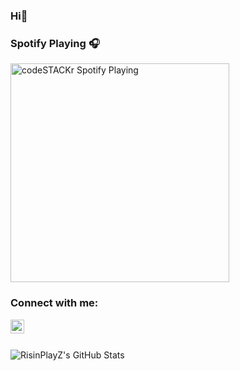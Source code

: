 ### Hi👋

### Spotify Playing 🎧

[<img src="https://now-playing-codestackr.vercel.app/api/spotify-playing" alt="codeSTACKr Spotify Playing" width="350" />](https://open.spotify.com/user/swyqyimdc12jajde4vpwd2x1b)

### Connect with me:

[<img align="left" alt="codeSTACKr | YouTube" width="22px" src="https://cdn.jsdelivr.net/npm/simple-icons@v3/icons/youtube.svg" />][youtube]

<br />
<br />



  <img align="left" alt="RisinPlayZ's GitHub Stats" src="github-readme-stats-tau-rust.vercel.app
?username=RisinPlayZ&show_icons=true&hide_border=true" />


[youtube]: https://youtube.com/codeSTACKr
